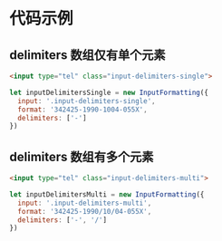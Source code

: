 # 代码示例

## delimiters 数组仅有单个元素

```html
<input type="tel" class="input-delimiters-single">
```

```js
let inputDelimitersSingle = new InputFormatting({
  input: '.input-delimiters-single',
  format: '342425-1990-1004-055X',
  delimiters: ['-']
})
```


## delimiters 数组有多个元素

```html
<input type="tel" class="input-delimiters-multi">
```

```js
let inputDelimitersMulti = new InputFormatting({
  input: '.input-delimiters-multi',
  format: '342425-1990/10/04-055X',
  delimiters: ['-', '/']
})
```